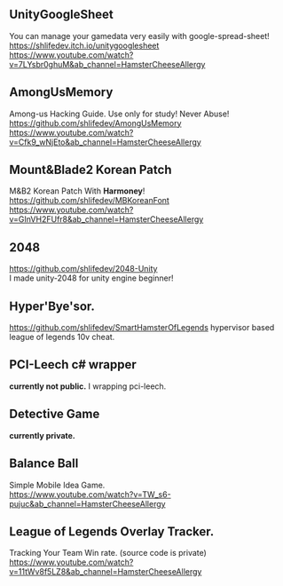  


## UnityGoogleSheet
You can manage your gamedata very easily with google-spread-sheet!  
https://shlifedev.itch.io/unitygooglesheet  
https://www.youtube.com/watch?v=7LYsbr0ghuM&ab_channel=HamsterCheeseAllergy

## AmongUsMemory
Among-us Hacking Guide. Use only for study! Never Abuse!  
https://github.com/shlifedev/AmongUsMemory  
https://www.youtube.com/watch?v=Cfk9_wNjEto&ab_channel=HamsterCheeseAllergy

## Mount&Blade2 Korean Patch
M&B2 Korean Patch With **Harmoney**!  
https://github.com/shlifedev/MBKoreanFont  
https://www.youtube.com/watch?v=GInVH2FUfr8&ab_channel=HamsterCheeseAllergy

## 2048
https://github.com/shlifedev/2048-Unity  
I made unity-2048 for unity engine beginner!

## Hyper'Bye'sor.
https://github.com/shlifedev/SmartHamsterOfLegends
hypervisor based league of legends 10v cheat. 

## PCI-Leech c# wrapper
**currently not public.**
I wrapping pci-leech. 

## Detective Game
**currently private.**

## Balance Ball
Simple Mobile Idea Game.  
https://www.youtube.com/watch?v=TW_s6-pujuc&ab_channel=HamsterCheeseAllergy

## League of Legends Overlay Tracker.
Tracking Your Team Win rate. (source code is private)
https://www.youtube.com/watch?v=11tWv8f5LZ8&ab_channel=HamsterCheeseAllergy

